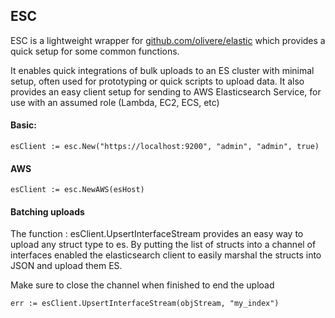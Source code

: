 ## ESC

ESC is a lightweight wrapper for [github.com/olivere/elastic](github.com/olivere/elastic) which provides a 
quick setup for some common functions.


It enables quick integrations of bulk uploads to an ES cluster with minimal setup, often used
for prototyping or quick scripts to upload data.  It also provides an easy client
setup for sending to AWS Elasticsearch Service, for use with an assumed role (Lambda, EC2, ECS, etc)


 
#### Basic:
```
esClient := esc.New("https://localhost:9200", "admin", "admin", true)
```


#### AWS 

```
esClient := esc.NewAWS(esHost)
```


#### Batching uploads

The function : esClient.UpsertInterfaceStream provides an easy way to upload any
struct type to es. By putting the list of structs into a channel of interfaces enabled
the elasticsearch client to easily marshal the structs into JSON and upload them
ES.

Make sure to close the channel when finished to end the upload

```
err := esClient.UpsertInterfaceStream(objStream, "my_index")
```





